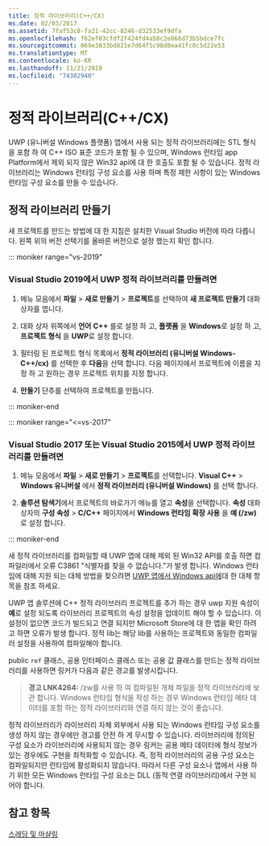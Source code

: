 ```yaml
---
title: 정적 라이브러리(C++/CX)
ms.date: 02/03/2017
ms.assetid: 7faf53c8-fa21-42cc-8246-d32533ef9dfa
ms.openlocfilehash: f62ef03cfdf2f424fd4a50c2e866d73b5bdce7fc
ms.sourcegitcommit: 069e3833bd821e7d64f5c98d0ea41fc0c5d22e53
ms.translationtype: MT
ms.contentlocale: ko-KR
ms.lasthandoff: 11/21/2019
ms.locfileid: "74302940"
---
```

# <a name="static-libraries-ccx"></a>정적 라이브러리(C++/CX)

UWP (유니버설 Windows 플랫폼) 앱에서 사용 되는 정적 라이브러리에는 STL 형식을 포함 하 여 C++ ISO 표준 코드가 포함 될 수 있으며, Windows 런타임 app Platform에서 제외 되지 않은 Win32 api에 대 한 호출도 포함 될 수 있습니다. 정적 라이브러리는 Windows 런타임 구성 요소를 사용 하며 특정 제한 사항이 있는 Windows 런타임 구성 요소를 만들 수 있습니다.

## <a name="creating-static-libraries"></a>정적 라이브러리 만들기


새 프로젝트를 만드는 방법에 대 한 지침은 설치한 Visual Studio 버전에 따라 다릅니다. 왼쪽 위의 버전 선택기를 올바른 버전으로 설정 했는지 확인 합니다.

::: moniker range="vs-2019"

### <a name="to-create-a-uwp-static-library-in-visual-studio-2019"></a>Visual Studio 2019에서 UWP 정적 라이브러리를 만들려면

1. 메뉴 모음에서 **파일** > **새로 만들기** > **프로젝트**를 선택하여 **새 프로젝트 만들기** 대화 상자를 엽니다.

1. 대화 상자 위쪽에서 **언어** **C++** 를로 설정 하 고, **플랫폼** 을 **Windows**로 설정 하 고, **프로젝트 형식** 을 **UWP**로 설정 합니다. 

1. 필터링 된 프로젝트 형식 목록에서 **정적 라이브러리 (유니버설 Windows- C++/cx)** 를 선택한 후 **다음**을 선택 합니다. 다음 페이지에서 프로젝트에 이름을 지정 하 고 원하는 경우 프로젝트 위치를 지정 합니다.

1. **만들기** 단추를 선택하여 프로젝트를 만듭니다.

::: moniker-end

::: moniker range="<=vs-2017"

### <a name="to-create-a-uwp-static-library-in-visual-studio-2017-or-visual-studio-2015"></a>Visual Studio 2017 또는 Visual Studio 2015에서 UWP 정적 라이브러리를 만들려면

1. 메뉴 모음에서 **파일** > **새로 만들기** > **프로젝트**를 선택합니다. **Visual C++**  > **Windows 유니버설** 에서 **정적 라이브러리 (유니버설 Windows)** 를 선택 합니다.

1. **솔루션 탐색기**에서 프로젝트의 바로가기 메뉴를 열고 **속성**을 선택합니다. **속성** 대화 상자의 **구성 속성** > **C/C++**  페이지에서 **Windows 런타임 확장 사용** 을 **예 (/zw)** 로 설정 합니다.

::: moniker-end

새 정적 라이브러리를 컴파일할 때 UWP 앱에 대해 제외 된 Win32 API를 호출 하면 컴파일러에서 오류 C3861 "식별자를 찾을 수 없습니다."가 발생 합니다. Windows 런타임에 대해 지원 되는 대체 방법을 찾으려면 [UWP 앱에서 Windows api에](/uwp/win32-and-com/alternatives-to-windows-apis-uwp)대 한 대체 항목을 참조 하세요.

UWP 앱 솔루션에 C++ 정적 라이브러리 프로젝트를 추가 하는 경우 uwp 지원 속성이 **예**로 설정 되도록 라이브러리 프로젝트의 속성 설정을 업데이트 해야 할 수 있습니다. 이 설정이 없으면 코드가 빌드되고 연결 되지만 Microsoft Store에 대 한 앱을 확인 하려고 하면 오류가 발생 합니다. 정적 lib는 해당 lib를 사용하는 프로젝트와 동일한 컴파일러 설정을 사용하여 컴파일해야 합니다.

public `ref` 클래스, 공용 인터페이스 클래스 또는 공용 값 클래스를 만드는 정적 라이브러리를 사용하면 링커가 다음과 같은 경고를 발생시킵니다.

> **경고 LNK4264:** /zw를 사용 하 여 컴파일된 개체 파일을 정적 라이브러리에 보관 합니다. Windows 런타임 형식을 작성 하는 경우 Windows 런타임 메타 데이터를 포함 하는 정적 라이브러리와 연결 하지 않는 것이 좋습니다.

정적 라이브러리가 라이브러리 자체 외부에서 사용 되는 Windows 런타임 구성 요소를 생성 하지 않는 경우에만 경고를 안전 하 게 무시할 수 있습니다. 라이브러리에 정의된 구성 요소가 라이브러리에 사용되지 않는 경우 링커는 공용 메타 데이터에 형식 정보가 있는 경우에도 구현을 최적화할 수 있습니다. 즉, 정적 라이브러리의 공용 구성 요소는 컴파일되지만 런타임에 활성화되지 않습니다. 따라서 다른 구성 요소나 앱에서 사용 하기 위한 모든 Windows 런타임 구성 요소는 DLL (동적 연결 라이브러리)에서 구현 되어야 합니다.

## <a name="see-also"></a>참고 항목

[스레딩 및 마샬링](../cppcx/threading-and-marshaling-c-cx.md)
